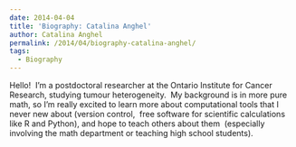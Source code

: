 ```yaml
---
date: 2014-04-04
title: 'Biography: Catalina Anghel'
author: Catalina Anghel
permalink: /2014/04/biography-catalina-anghel/
tags:
  - Biography
---
```

Hello!  I&#8217;m a postdoctoral researcher at the Ontario Institute for Cancer Research, studying tumour heterogeneity.  My background is in more pure math, so I&#8217;m really excited to learn more about computational tools that I never new about (version control,  free software for scientific calculations like R and Python), and hope to teach others about them  (especially involving the math department or teaching high school students).
